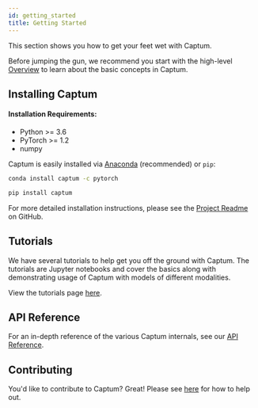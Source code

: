 ```yaml
---
id: getting_started
title: Getting Started
---
```


This section shows you how to get your feet wet with Captum.

Before jumping the gun, we recommend you start with the high-level
[Overview](overview) to learn about the basic concepts in Captum.


## Installing Captum

#### Installation Requirements:

- Python >= 3.6
- PyTorch >= 1.2
- numpy

Captum is easily installed via
[Anaconda](https://www.anaconda.com/distribution/#download-section) (recommended)
or `pip`:

<!--DOCUSAURUS_CODE_TABS-->
<!--conda-->
```bash
conda install captum -c pytorch
```
<!--pip-->
```bash
pip install captum
```
<!--END_DOCUSAURUS_CODE_TABS-->

For more detailed installation instructions, please see the
[Project Readme](https://github.com/pytorch/captum/blob/master/README.md)
on GitHub.


## Tutorials

We have several tutorials to help get you off the ground with Captum.  The tutorials are Jupyter notebooks and cover the basics along with demonstrating usage of Captum with models of different modalities.

View the tutorials page [here](../tutorials).


## API Reference

For an in-depth reference of the various Captum internals, see our
[API Reference](../api).


## Contributing

You'd like to contribute to Captum? Great! Please see
[here](https://github.com/pytorch/captum/blob/master/CONTRIBUTING.md)
for how to help out.
